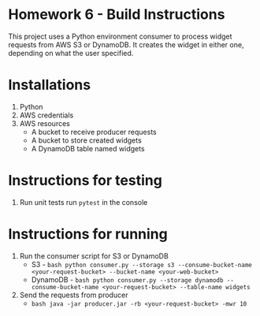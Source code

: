# Homework 6 - Build Instructions

This project uses a Python environment consumer to process widget requests from AWS S3 or DynamoDB. It creates the widget in either one, depending on what the user specified.

# Installations
1. Python
2. AWS credentials
3. AWS resources
    * A bucket to receive producer requests
    * A bucket to store created widgets
    * A DynamoDB table named widgets

# Instructions for testing
1. Run unit tests run `pytest` in the console

# Instructions for running
1. Run the consumer script for S3 or DynamoDB
    * S3 - ```bash python consumer.py --storage s3 --consume-bucket-name <your-request-bucket> --bucket-name <your-web-bucket>```
    * DynamoDB - ```bash python consumer.py --storage dynamodb --consume-bucket-name <your-request-bucket> --table-name widgets```
2. Send the requests from producer
    * ```bash java -jar producer.jar -rb <your-request-bucket> -mwr 10```